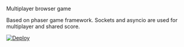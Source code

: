 Multiplayer browser game

Based on phaser game framework.
Sockets and asyncio are used for multiplayer and shared score.

[![Deploy](https://www.herokucdn.com/deploy/button.svg)](https://heroku.com/deploy)
